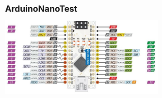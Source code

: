 # ArduinoNanoTest

![This is an image](https://github.com/iwamaru7/ArduinoNanoTest/blob/main/nanoPin.jpg)
